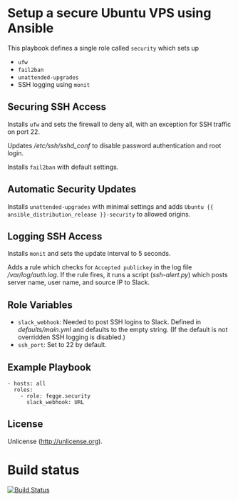 # Setup a secure Ubuntu VPS using Ansible
This playbook defines a single role called `security` which sets up
- `ufw`
- `fail2ban`
- `unattended-upgrades`
- SSH logging using `monit`

## Securing SSH Access
Installs `ufw` and sets the firewall to deny all, with an exception for SSH traffic on port 22. 

Updates _/etc/ssh/sshd_conf_ to disable password authentication and root login.

Installs `fail2ban` with default settings.

## Automatic Security Updates
Installs `unattended-upgrades` with minimal settings and adds `Ubuntu {{ ansible_distribution_release }}-security` to allowed origins.

## Logging SSH Access
Installs `monit` and sets the update interval to 5 seconds.

Adds a rule which checks for `Accepted publickey` in the log file _/var/log/auth.log_. If the rule fires, it runs a script (_ssh-alert.py_) which posts server name, user name, and source IP to Slack.

## Role Variables
- `slack_webhook`: Needed to post SSH logins to Slack. Defined in _defaults/main.yml_ and defaults to the empty string. (If the default is not overridden SSH logging is disabled.)
- `ssh_port`: Set to 22 by default.

## Example Playbook

    - hosts: all
      roles:
        - role: fegge.security
          slack_webhook: URL

## License
Unlicense (http://unlicense.org).

# Build status
[![Build Status](https://travis-ci.org/fegge/ansible-security.svg?branch=master)](https://travis-ci.org/fegge/ansible-security)
